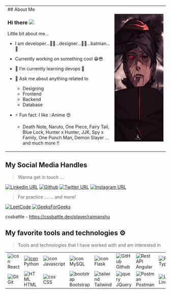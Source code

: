 <!-- ### Hi there 👋



**raimanshu/raimanshu** is a ✨ _special_ ✨ repository because its `README.md` (this file) appears on your GitHub profile.

Here are some ideas to get you started:

- 🔭 I’m currently working on ...
- 🌱 I’m currently learning ...
- 👯 I’m looking to collaborate on ...
- 🤔 I’m looking for help with ...
- 💬 Ask me about ...
- 📫 How to reach me: ...
- 😄 Pronouns: ...
- ⚡ Fun fact: ... -->

  <!--  https://user-images.githubusercontent.com/25181517/121401671-49102800-c959-11eb-9f6f-74d49a5e1774.png
   

  https://user-images.githubusercontent.com/25181517/183568594-85e280a7-0d7e-4d1a-9028-c8c2209e073c.png -->



  <!-- HELP ::: https://github.com/rzashakeri/beautify-github-profile?tab=readme-ov-file -->

  <!-- ## Profile Activity Generator  -->
  <!-- ## Spotify Github Profile -->




<table width="100%" height=>

 <tr>
    <td width="50%"><div>   
## About Me

  ### Hi there <a href="https://www.gautamkrishnar.com/"><img src="https://media.giphy.com/media/hvRJCLFzcasrR4ia7z/giphy.gif" width="5%"></a>
Little bit about me...

- I am  developer...👨‍💻...designer...👨‍🎨...batman...🦇
- Currently working on something cool 😁😎 
- 🌱 I’m currently learning devops 🤯
- 💬 Ask me about anything related to
   * Designing  
   * Frontend  
   * Backend 
   * Database 
- ⚡ Fun fact: I like ::Anime 😍 
   * Death Note, Naruto, One Piece, Fairy Tail, Blue Lock, Hunter x Hunter, JJK, Spy x Family, One Punch Man, Demon Slayer ... and much more !!


   </div></td>
    <td align="center" width="25%"><div> <img src="./obito.jpg" alt="Girl in a jacket" width="200" height="400"> </div></td>
 </tr>
</table>




## My Social Media Handles 

> Wanna get in touch ...


   [![Linkedin URL](https://img.shields.io/badge/LinkedIn-blue?style=flat&logo=linkedin&logoColor=white)](https://linkedin.com/in/himanshu-rai-377306128)
   [![Github](https://img.shields.io/badge/GitHub-100000?style=flat&logo=github&logoColor=white)](https://github.com/raimanshu/raimanshu)
   [![Twitter URL](https://img.shields.io/twitter/url/https/twitter.com/raimanshu96.svg?style=social&label=Follow%20%40raimanshu96)](https://twitter.com/raimanshu96)
  [![Instagram URL](https://img.shields.io/badge/Instagram-%23E4405F.svg?style=flat&logo=Instagram&logoColor=white)]( https://instagram.com/in/kiranshu.yaduvanshi)


> For practice ... ... and more!

[![LeetCode](https://img.shields.io/badge/LeetCode-000000?style=flat&logo=LeetCode&logoColor=#d16c06)](https://leetcode.com/raimanshu/)
[![GeeksForGeeks](https://img.shields.io/badge/GeeksforGeeks-gray?style=flat&logo=geeksforgeeks&logoColor=35914c)](https://auth.geeksforgeeks.org/user/raimanshu)

cssbattle - https://cssbattle.dev/player/raimanshu <br/>

## My favorite tools and technologies ⚙️

> Tools and technologies that I have worked with and am interested in

<table>
  <tr>
    <td width="96">
        <img src="https://techstack-generator.vercel.app/react-icon.svg" alt="icon" width="65" height="65" />
      <br>React
    </td>
    <td   width="96">
      <a href="#macropower-tech">
        <img src="https://techstack-generator.vercel.app/python-icon.svg" alt="icon" width="65" height="65" />
      </a>
      <br>Python
    </td>
    <td   width="96">
        <img src="https://techstack-generator.vercel.app/js-icon.svg" alt="icon" width="65" height="65" />
      <br>Javascript
    </td>
    <td   width="96">
        <img src="https://techstack-generator.vercel.app/mysql-icon.svg" alt="icon" width="65" height="65" />
      <br>MySQL
    </td>
       <td   width="96">
        <img src="https://user-images.githubusercontent.com/25181517/183423775-2276e25d-d43d-4e58-890b-edbc88e915f7.png" alt="icon" width="65" height="65" />
      <br>Flask
    </td>
       <td   width="96">
        <img src="https://techstack-generator.vercel.app/github-icon.svg" width="65" height="65" alt="GitHub" />
      <br>Github
    </td>
          <td   width="96">
        <img src="https://user-images.githubusercontent.com/25181517/183890595-779a7e64-3f43-4634-bad2-eceef4e80268.png" width="65" height="65" alt="Rest API" />
      <br>Angular
    </td>
          <td   width="96">
        <img src="https://user-images.githubusercontent.com/25181517/183890598-19a0ac2d-e88a-4005-a8df-1ee36782fde1.png" width="65" height="65" alt="Rest API" />
      <br>TypeScript
    </td>
  <tr>
    <td   width="96">
        <img src="https://skillicons.dev/icons?i=git" width="48" height="48" alt="Git" />
      <br>Git
    </td>
    <td    width="96">
        <img src="https://skillicons.dev/icons?i=html" width="48" height="48" alt="HTML" />
      <br>HTML
    </td>
    <td   width="96">
        <img src="https://skillicons.dev/icons?i=css" width="48" height="48" alt="css" />
      <br>CSS
    </td>
    <td    width="96">
        <img src="https://skillicons.dev/icons?i=bootstrap" width="48" height="48" alt="bootstrap" />
      <br>Bootstrap
    </td>
    <td   width="96">
        <img src="https://skillicons.dev/icons?i=tailwind" width="48" height="48" alt="tailwind" />
      <br>Tailwind
    </td>
        <td   width="96">
        <img src="https://skillicons.dev/icons?i=jquery" width="48" height="48" alt="jquery" />
      <br>JQuery
    </td>
        <td   width="96">
        <img src="https://skillicons.dev/icons?i=postman" width="48" height="48" alt="Postman" />
      <br>Postman
    </td>
            <td   width="96">
        <img src="https://skillicons.dev/icons?i=linux" width="48" height="48" alt="Linux" />
      <br>Linux
    </td>
  </tr>
 <tr>
 </tr>
</table>
